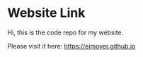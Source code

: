 # Website Link

Hi, this is the code repo for my website. 

Please visit it here: https://ejmoyer.github.io